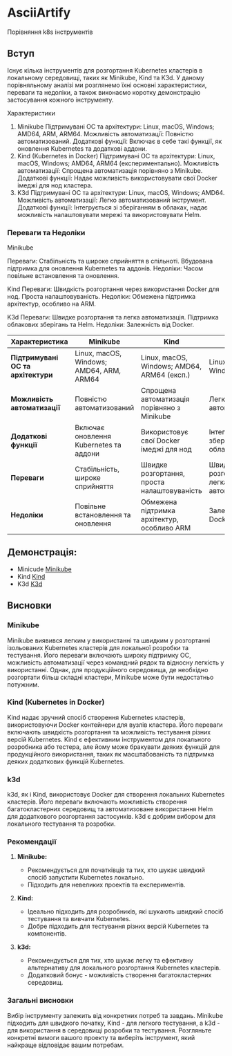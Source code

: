 # AsciiArtify
Порівняння k8s інструментів

## Вступ
Існує кілька інструментів для розгортання Kubernetes кластерів в локальному середовищі, таких як Minikube, Kind та K3d. У даному порівняльному аналізі ми розглянемо їхні основні характеристики, переваги та недоліки, а також виконаємо коротку демонстрацію застосування кожного інструменту.

Характеристики
1. Minikube
Підтримувані ОС та архітектури: Linux, macOS, Windows; AMD64, ARM, ARM64.
Можливість автоматизації: Повністю автоматизований.
Додаткові функції: Включає в себе такі функції, як оновлення Kubernetes та додаткові аддони.
2. Kind (Kubernetes in Docker)
Підтримувані ОС та архітектури: Linux, macOS, Windows; AMD64, ARM64 (експериментально).
Можливість автоматизації: Спрощена автоматизація порівняно з Minikube.
Додаткові функції: Надає можливість використовувати свої Docker імеджі для нод кластера.
3. K3d
Підтримувані ОС та архітектури: Linux, macOS, Windows; AMD64.
Можливість автоматизації: Легко автоматизований інструмент.
Додаткові функції: Інтегрується зі зберіганням в облаках, надає можливість налаштовувати мережі та використовувати Helm.
### Переваги та Недоліки
Minikube

Переваги: Стабільність та широке сприйняття в спільноті.
Вбудована підтримка для оновлення Kubernetes та аддонів.
Недоліки: Часом повільне встановлення та оновлення.

Kind
Переваги: Швидкість розгортання через використання Docker для нод.
Проста налаштовуваність.
Недоліки: Обмежена підтримка архітектур, особливо на ARM.

K3d
Переваги: Швидке розгортання та легка автоматизація.
Підтримка облакових зберігань та Helm.
Недоліки: Залежність від Docker.

| Характеристика                  | Minikube                                  | Kind                                         | K3d                                          |
|----------------------------------|-------------------------------------------|----------------------------------------------|----------------------------------------------|
| **Підтримувані ОС та архітектури** | Linux, macOS, Windows; AMD64, ARM, ARM64    | Linux, macOS, Windows; AMD64, ARM64 (експ.)    | Linux, macOS, Windows; AMD64                  |
| **Можливість автоматизації**      | Повністю автоматизований                 | Спрощена автоматизація порівняно з Minikube | Легко автоматизований                         |
| **Додаткові функції**            | Включає оновлення Kubernetes та аддони    | Використовує свої Docker імеджі для нод      | Інтегрується зі зберіганням в облаках, Helm  |
| **Переваги**                     | Стабільність, широке сприйняття           | Швидке розгортання, проста налаштовуваність | Швидке розгортання, легка автоматизація       |
| **Недоліки**                     | Повільне встановлення та оновлення        | Обмежена підтримка архітектур, особливо ARM  | Залежність від Docker                        |


## Демонстрація:
* Minicude
[Minikube](./img/minikube.gif)
* Kind
[Kind](./img/kind.gif)
* K3d
[K3d](./img/k3d.gif)
## Висновки

### Minikube
Minikube виявився легким у використанні та швидким у розгортанні ізольованих Kubernetes кластерів для локальної розробки та тестування. Його переваги включають широку підтримку ОС, можливість автоматизації через командний рядок та відносну легкість у використанні. Однак, для продукційного середовища, де необхідно розгортати більш складні кластери, Minikube може бути недостатньо потужним.

### Kind (Kubernetes in Docker)
Kind надає зручний спосіб створення Kubernetes кластерів, використовуючи Docker контейнери для вузлів кластера. Його переваги включають швидкість розгортання та можливість тестування різних версій Kubernetes. Kind є ефективним інструментом для локального розробника або тестера, але йому може бракувати деяких функцій для продукційного використання, таких як масштабованість та підтримка деяких додаткових функцій Kubernetes.

### k3d
k3d, як і Kind, використовує Docker для створення локальних Kubernetes кластерів. Його переваги включають можливість створення багатокластерних середовищ та автоматизоване використання Helm для додаткового розгортання застосунків. k3d є добрим вибором для локального тестування та розробки.

### Рекомендації
1. **Minikube:**
   - Рекомендується для початківців та тих, хто шукає швидкий спосіб запустити Kubernetes локально.
   - Підходить для невеликих проектів та експериментів.

2. **Kind:**
   - Ідеально підходить для розробників, які шукають швидкий спосіб тестування та вивчати Kubernetes.
   - Добре підходить для тестування різних версій Kubernetes та компонентів.

3. **k3d:**
   - Рекомендується для тих, хто шукає легку та ефективну альтернативу для локального розгортання Kubernetes кластерів.
   - Додатковий бонус - можливість створення багатокластерних середовищ.

### Загальні висновки
Вибір інструменту залежить від конкретних потреб та завдань. Minikube підходить для швидкого початку, Kind - для легкого тестування, а k3d - для використання в середовищі розробки та тестування. Розгляньте конкретні вимоги вашого проекту та виберіть інструмент, який найкраще відповідає вашим потребам.
